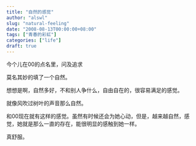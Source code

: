 ```yaml
---
title: "自然的感觉"
author: "alswl"
slug: "natural-feeling"
date: "2008-08-13T00:00:00+08:00"
tags: ["青春的彩虹"]
categories: ["life"]
draft: true
---
```


今个儿在00的点名里，问及追求

莫名其妙的填了一个自然。

想想是啊，自然多好，不和别人争什么，自由自在的，很容易满足的感觉。

就像风吹过树叶的声音那么自然。

和00现在就有这样的感觉。虽然有时候还会为她心动，但是，越来越自然，感觉，她就是那么一直的存在，能很明显的感触到她一样。

真舒服。
